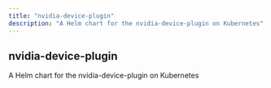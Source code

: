 ```yaml
---
title: "nvidia-device-plugin"
description: "A Helm chart for the nvidia-device-plugin on Kubernetes"
---
```


## nvidia-device-plugin

A Helm chart for the nvidia-device-plugin on Kubernetes
